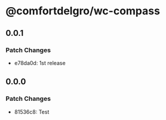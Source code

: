 # @comfortdelgro/wc-compass

## 0.0.1

### Patch Changes

- e78da0d: 1st release

## 0.0.0

### Patch Changes

- 81536c8: Test
